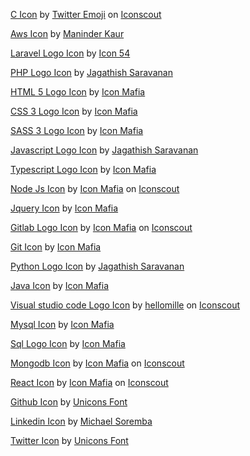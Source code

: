 <a href="https://iconscout.com/icons/c" target="_blank">C Icon</a> by <a href="https://iconscout.com/contributors/twitter-inc">Twitter Emoji</a> on <a href="https://iconscout.com">Iconscout</a>

<a href="https://iconscout.com/icons/aws" target="_blank">Aws Icon</a> by <a href="https://iconscout.com/contributors/maninderkaur" target="_blank">Maninder Kaur</a>

<a href="https://iconscout.com/icons/laravel" target="_blank">Laravel Logo Icon</a> by <a href="https://iconscout.com/contributors/icon-54" target="_blank">Icon 54</a>

<a href="https://iconscout.com/icons/php" target="_blank">PHP Logo Icon</a> by <a href="https://iconscout.com/contributors/jagathish" target="_blank">Jagathish Saravanan</a>

<a href="https://iconscout.com/icons/html5" target="_blank">HTML 5 Logo Icon</a> by <a href="https://iconscout.com/contributors/icon-mafia" target="_blank">Icon Mafia</a>

<a href="https://iconscout.com/icons/css3" target="_blank">CSS 3 Logo Icon</a> by <a href="https://iconscout.com/contributors/icon-mafia" target="_blank">Icon Mafia</a>

<a href="https://iconscout.com/icons/sass" target="_blank">SASS 3 Logo Icon</a> by <a href="https://iconscout.com/contributors/icon-mafia" target="_blank">Icon Mafia</a>

<a href="https://iconscout.com/icons/javascript" target="_blank">Javascript Logo Icon</a> by <a href="https://iconscout.com/contributors/jagathish" target="_blank">Jagathish Saravanan</a>

<a href="https://iconscout.com/icons/typescript" target="_blank">Typescript Logo Icon</a> by <a href="https://iconscout.com/contributors/icon-mafia" target="_blank">Icon Mafia</a>

<a href="https://iconscout.com/icons/node-js" target="_blank">Node Js Icon</a> by <a href="https://iconscout.com/contributors/icon-mafia">Icon Mafia</a> on <a href="https://iconscout.com">Iconscout</a>

<a href="https://iconscout.com/icons/jquery" target="_blank">Jquery Icon</a> by <a href="https://iconscout.com/contributors/icon-mafia" target="_blank">Icon Mafia</a>

<a href="https://iconscout.com/icons/gitlab" target="_blank">Gitlab Logo Icon</a> by <a href="https://iconscout.com/contributors/icon-mafia">Icon Mafia</a> on <a href="https://iconscout.com">Iconscout</a>

<a href="https://iconscout.com/icons/git" target="_blank">Git Icon</a> by <a href="https://iconscout.com/contributors/icon-mafia" target="_blank">Icon Mafia</a>

<a href="https://iconscout.com/icons/python" target="_blank">Python Logo Icon</a> by <a href="https://iconscout.com/contributors/jagathish" target="_blank">Jagathish Saravanan</a>

<a href="https://iconscout.com/icons/java" target="_blank">Java Icon</a> by <a href="https://iconscout.com/contributors/icon-mafia" target="_blank">Icon Mafia</a>

<a href="https://iconscout.com/icons/visual-studio-code" target="_blank">Visual studio code Logo Icon</a> by <a href="https://iconscout.com/contributors/hellomille">hellomille</a> on <a href="https://iconscout.com">Iconscout</a>

<a href="https://iconscout.com/icons/mysql" target="_blank">Mysql Icon</a> by <a href="https://iconscout.com/contributors/icon-mafia" target="_blank">Icon Mafia</a>

<a href="https://iconscout.com/icons/sql" target="_blank">Sql Logo Icon</a> by <a href="https://iconscout.com/contributors/icon-mafia" target="_blank">Icon Mafia</a>

<a href="https://iconscout.com/icons/mongodb" target="_blank">Mongodb Icon</a> by <a href="https://iconscout.com/contributors/icon-mafia">Icon Mafia</a> on <a href="https://iconscout.com">Iconscout</a>

<a href="https://iconscout.com/icons/react" target="_blank">React Icon</a> by <a href="https://iconscout.com/contributors/icon-mafia">Icon Mafia</a> on <a href="https://iconscout.com">Iconscout</a>

<a href="https://iconscout.com/icons/github" target="_blank">Github Icon</a> by <a href="https://iconscout.com/contributors/unicons" target="_blank">Unicons Font</a>

<a href="https://iconscout.com/icons/linkedin" target="_blank">Linkedin Icon</a> by <a href="https://iconscout.com/contributors/soremba-designz" target="_blank">Michael Soremba</a>

<a href="https://iconscout.com/icons/twitter" target="_blank">Twitter Icon</a> by <a href="https://iconscout.com/contributors/unicons" target="_blank">Unicons Font</a>
